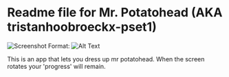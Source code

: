 # Readme file for Mr. Potatohead (AKA tristanhoobroeckx-pset1)

![Screenshot](/images/Screenshot_mr_potatohead.jpeg)
Format: ![Alt Text](url)

This is an app that lets you dress up mr potatohead. When the screen rotates your 'progress'
will remain.
